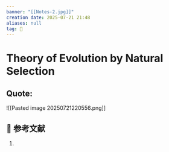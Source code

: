 ```yaml
---
banner: "[[Notes-2.jpg]]"
creation date: 2025-07-21 21:48
aliases: null
tag: 🌲
---
```

# Theory of Evolution by Natural Selection

## Quote:
![[Pasted image 20250721220556.png]]
## 📖 参考文献
1. 

